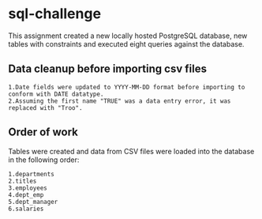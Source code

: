 # sql-challenge

This assignment created a new locally hosted PostgreSQL database, new tables with constraints and executed eight queries against the database.

## Data cleanup before importing csv files

    1.Date fields were updated to YYYY-MM-DD format before importing to conform with DATE datatype.
    2.Assuming the first name "TRUE" was a data entry error, it was replaced with "Troo".

## Order of work

Tables were created and data from CSV files were loaded into the database in the following order:

    1.departments
    2.titles
    3.employees
    4.dept_emp
    5.dept_manager
    6.salaries